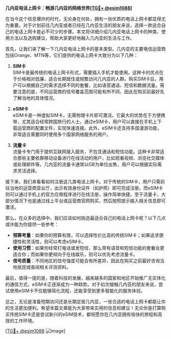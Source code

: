 **几内亚电话上网卡：畅游几内亚的网络世界[[TG💪+ @esim1088](https://t.me/s/esim1088)]**

在当今这个信息爆炸的时代，无论身在何处，拥有一张优质的电话上网卡都显得尤为重要。对于计划前往几内亚或者已经在几内亚生活的朋友来说，选择一款适合自己的电话上网卡是必不可少的步骤。本文将详细介绍几内亚电话上网卡的种类、使用方法以及选购建议，帮助大家更好地融入几内亚的生活与工作。

首先，让我们来了解一下几内亚电话上网卡的基本类型。几内亚的主要电信运营商包括Orange、MTN等，它们提供的电话上网卡大致分为以下几种：

1. **SIM卡**  
   SIM卡是最传统的电话上网卡形式，需要插入手机才能使用。这种卡的优点在于价格相对低廉，适合长期居住或频繁访问几内亚的人群。购买SIM卡后，用户可以根据自己的需求选择不同的套餐，比如语音通话、短信和数据流量。需要注意的是，不同运营商的信号覆盖范围可能有所不同，因此在购买前最好先了解当地的具体情况。

2. **eSIM卡**  
   eSIM卡是一种虚拟SIM卡，无需物理卡片即可激活。它最大的优势在于方便携带，尤其适合经常跨国旅行的人士。通过eSIM卡，用户可以直接在手机上下载运营商的配置文件，实现快速连接。此外，eSIM卡还支持多国漫游功能，非常适合需要同时使用多个国家网络服务的用户。

3. **流量卡**  
   流量卡专门用于提供互联网接入服务，不包含通话和短信功能。这种卡非常适合那些主要依靠移动设备进行在线活动的用户，比如观看视频、浏览社交媒体或处理邮件等。几内亚的流量卡通常以GB为单位出售，用户可以根据实际需求灵活选择。

接下来，我们来看看如何注册这几类电话上网卡。对于传统的SIM卡，用户只需前往当地的运营商营业厅，出示有效身份证件（如护照）即可完成注册。而eSIM卡则可以通过手机上的官方应用程序进行在线注册，操作简单快捷。至于流量卡，大部分情况下也是通过线上平台或运营商官网购买，然后按照提示输入相关信息即可激活。

那么，在众多的选择中，我们应该如何挑选最适合自己的电话上网卡呢？以下几点或许能为你提供一些参考：

- **预算考量**：如果你的预算有限，可以选择性价比高的传统SIM卡；如果追求便捷性和灵活性，则可以考虑eSIM卡。
- **使用习惯**：如果你经常打电话或发短信，那么带有语音和短信功能的套餐会更适合你；而如果你更倾向于在线娱乐，则可以优先考虑流量卡。
- **信号质量**：不同地区的信号强度可能会有所差异，因此在购买之前最好咨询当地居民或查阅相关评测资料。

最后，值得一提的是，随着科技的发展，越来越多的国家和地区开始推广无实体化的通信方式，eSIM卡正逐渐成为一种趋势。对于初次接触几内亚的朋友来说，尝试使用eSIM卡不仅能够简化流程，还能享受到更多智能化的服务体验。

总之，无论是准备短期访问还是长期定居几内亚，一张合适的电话上网卡都能让你的生活更加便利。希望本篇文章能为大家带来实用的信息和建议！无论你是打算购买传统SIM卡还是尝试新兴的eSIM技术，都祝愿你在几内亚拥有愉快的旅程和高效的工作环境。

[[TG💪+ @esim1088](https://t.me/s/esim1088) ![Image](https://i.postimg.cc/4NQfJmqS/Snipaste-2025-05-13-00-14-12.png)]